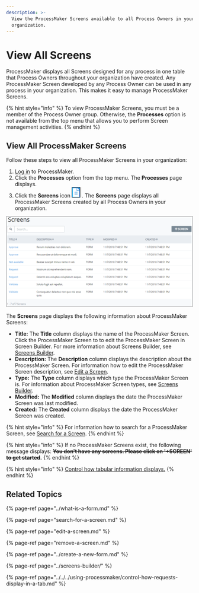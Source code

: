 ```yaml
---
description: >-
  View the ProcessMaker Screens available to all Process Owners in your
  organization.
---
```


# View All Screens

ProcessMaker displays all Screens designed for any process in one table that Process Owners throughout your organization have created. Any ProcessMaker Screen developed by any Process Owner can be used in any process in your organization. This makes it easy to manage ProcessMaker Screens.

{% hint style="info" %}
To view ProcessMaker Screens, you must be a member of the Process Owner group. Otherwise, the **Processes** option is not available from the top menu that allows you to perform Screen management activities.
{% endhint %}

## View All ProcessMaker Screens <a id="view-all-scripts"></a>

Follow these steps to view all ProcessMaker Screens in your organization:

1. ​[Log in](https://processmaker.gitbook.io/processmaker-4-community/-LPblkrcFWowWJ6HZdhC/using-processmaker/log-in#log-in) to ProcessMaker.
2. Click the **Processes** option from the top menu. The **Processes** page displays.
3. Click the **Screens** icon ![](../../../.gitbook/assets/screens-icon-processes.png) . The **Screens** page displays all ProcessMaker Screens created by all Process Owners in your organization.

![Screens page](../../../.gitbook/assets/screens-page-processes.png)

The **Screens** page displays the following information about ProcessMaker Screens:

* **Title:** The **Title** column displays the name of the ProcessMaker Screen. Click the ProcessMaker Screen to to edit the ProcessMaker Screen in Screen Builder. For more information about Screens Builder, see [Screens Builder](../screens-builder/).
* **Description:** The **Description** column displays the description about the ProcessMaker Screen. For information how to edit the ProcessMaker Screen description, see [Edit a Screen](edit-a-screen.md).
* **Type:** The **Type** column displays which type the ProcessMaker Screen is. For information about ProcessMaker Screen types, see [Screens Builder](../screens-builder/).
* **Modified:** The **Modified** column displays the date the ProcessMaker Screen was last modified.
* **Created:** The **Created** column displays the date the ProcessMaker Screen was created.

{% hint style="info" %}
For information how to search for a ProcessMaker Screen, see [Search for a Screen](search-for-a-screen.md).
{% endhint %}

{% hint style="info" %}
If no ProcessMaker Screens exist, the following message displays: ~~**You don't have any screens. Please click on '+SCREEN' to get started**~~**.**
{% endhint %}

{% hint style="info" %}
[Control how tabular information displays.](../../../using-processmaker/control-how-requests-display-in-a-tab.md)
{% endhint %}

## Related Topics

{% page-ref page="../what-is-a-form.md" %}

{% page-ref page="search-for-a-screen.md" %}

{% page-ref page="edit-a-screen.md" %}

{% page-ref page="remove-a-screen.md" %}

{% page-ref page="../create-a-new-form.md" %}

{% page-ref page="../screens-builder/" %}

{% page-ref page="../../../using-processmaker/control-how-requests-display-in-a-tab.md" %}

